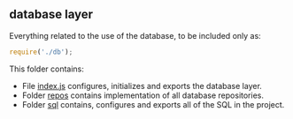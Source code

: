 ## database layer

Everything related to the use of the database, to be included only as:

```js
require('./db');
```

This folder contains:

* File [index.js](./index.js) configures, initializes and exports the database layer.
* Folder [repos](./repos) contains implementation of all database repositories.
* Folder [sql](./sql) contains, configures and exports all of the SQL in the project.
